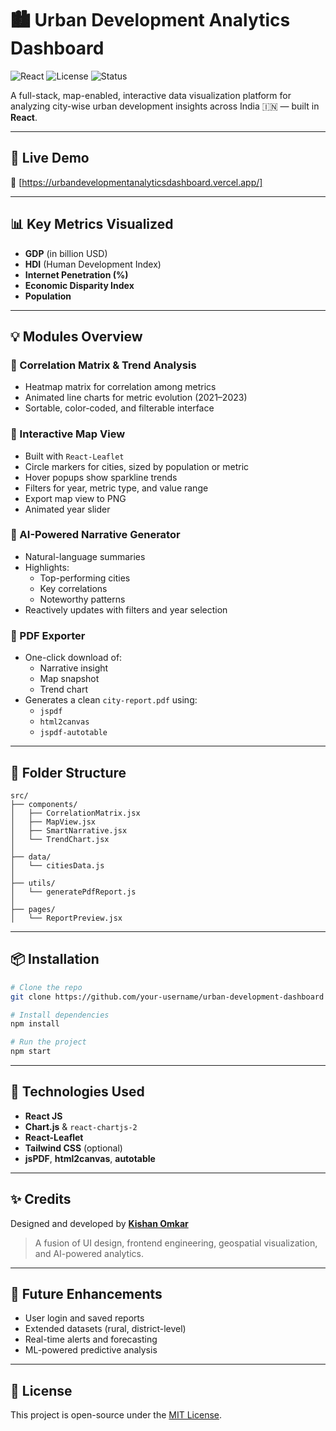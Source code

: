 
# 🏙️ Urban Development Analytics Dashboard

![React](https://img.shields.io/badge/Made%20with-React-61DAFB?logo=react)
![License](https://img.shields.io/badge/License-MIT-blue.svg)
![Status](https://img.shields.io/badge/Status-In%20Development-yellow)

A full-stack, map-enabled, interactive data visualization platform for analyzing city-wise urban development insights across India 🇮🇳 — built in **React**.

---

## 🚀 Live Demo

🔗 [https://urbandevelopmentanalyticsdashboard.vercel.app/]

---

## 📊 Key Metrics Visualized

- **GDP** (in billion USD)  
- **HDI** (Human Development Index)  
- **Internet Penetration (%)**  
- **Economic Disparity Index**  
- **Population**

---

## 💡 Modules Overview

### 🔹 Correlation Matrix & Trend Analysis
- Heatmap matrix for correlation among metrics
- Animated line charts for metric evolution (2021–2023)
- Sortable, color-coded, and filterable interface

### 🔹 Interactive Map View
- Built with `React-Leaflet`
- Circle markers for cities, sized by population or metric
- Hover popups show sparkline trends
- Filters for year, metric type, and value range
- Export map view to PNG
- Animated year slider

### 🔹 AI-Powered Narrative Generator
- Natural-language summaries
- Highlights:
  - Top-performing cities
  - Key correlations
  - Noteworthy patterns
- Reactively updates with filters and year selection

### 🔹 PDF Exporter
- One-click download of:
  - Narrative insight
  - Map snapshot
  - Trend chart
- Generates a clean `city-report.pdf` using:
  - `jspdf`
  - `html2canvas`
  - `jspdf-autotable`

---

## 📁 Folder Structure

```
src/
├── components/
│   ├── CorrelationMatrix.jsx
│   ├── MapView.jsx
│   ├── SmartNarrative.jsx
│   └── TrendChart.jsx
│
├── data/
│   └── citiesData.js
│
├── utils/
│   └── generatePdfReport.js
│
├── pages/
│   └── ReportPreview.jsx
```

---

## 📦 Installation

```bash
# Clone the repo
git clone https://github.com/your-username/urban-development-dashboard

# Install dependencies
npm install

# Run the project
npm start
```

---

## 🧠 Technologies Used

- **React JS**
- **Chart.js** & `react-chartjs-2`
- **React-Leaflet**
- **Tailwind CSS** (optional)
- **jsPDF**, **html2canvas**, **autotable**

---

## ✨ Credits

Designed and developed by **[Kishan Omkar](https://www.linkedin.com/in/kishan-omkar-022226314/)**  
> A fusion of UI design, frontend engineering, geospatial visualization, and AI-powered analytics.

---

## 📌 Future Enhancements

- User login and saved reports
- Extended datasets (rural, district-level)
- Real-time alerts and forecasting
- ML-powered predictive analysis

---

## 📝 License

This project is open-source under the [MIT License](LICENSE).
